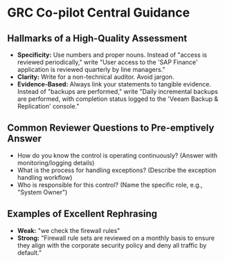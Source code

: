 # GRC Co-pilot Central Guidance

## Hallmarks of a High-Quality Assessment
- **Specificity:** Use numbers and proper nouns. Instead of "access is reviewed periodically," write "User access to the 'SAP Finance' application is reviewed quarterly by line managers."
- **Clarity:** Write for a non-technical auditor. Avoid jargon.
- **Evidence-Based:** Always link your statements to tangible evidence. Instead of "backups are performed," write "Daily incremental backups are performed, with completion status logged to the 'Veeam Backup & Replication' console."

## Common Reviewer Questions to Pre-emptively Answer
- How do you know the control is operating continuously? (Answer with monitoring/logging details)
- What is the process for handling exceptions? (Describe the exception handling workflow)
- Who is responsible for this control? (Name the specific role, e.g., "System Owner")

## Examples of Excellent Rephrasing
- **Weak:** "we check the firewall rules"
- **Strong:** "Firewall rule sets are reviewed on a monthly basis to ensure they align with the corporate security policy and deny all traffic by default."